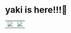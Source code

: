 # yaki is here!!!🦄

<table>
  <body>
    <tr>
      <td width="50%" align="center">
        <a href="https://github.com/yakiee">
          <img align="center" src="https://github-readme-stats.vercel.app/api?username=yakiee&show_icons=true&include_all_commits=true&count_private=true&theme=tokyonight&hide_border=true" />
        </a>
      </td>
      <td>
        <a href="https://github.com/yakiee">
          <img align="center" src="https://github-readme-stats.vercel.app/api/top-langs/?username=yakiee&repo=github-readme-stats&layout=compact&theme=tokyonight&hide_border=true&hode_border=true" />
        </a>
      </td>
    </tr>
  </body>
</table>
